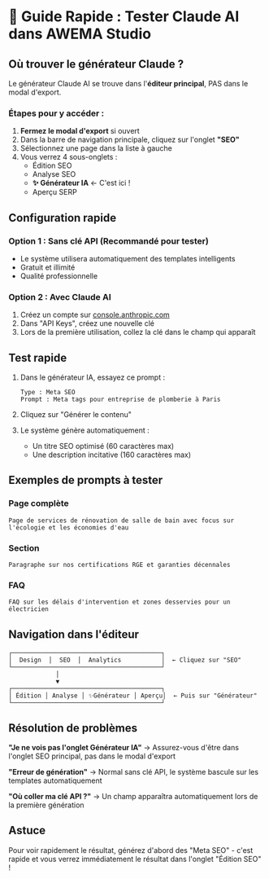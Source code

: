# 🚀 Guide Rapide : Tester Claude AI dans AWEMA Studio

## Où trouver le générateur Claude ?

Le générateur Claude AI se trouve dans l'**éditeur principal**, PAS dans le modal d'export.

### Étapes pour y accéder :

1. **Fermez le modal d'export** si ouvert
2. Dans la barre de navigation principale, cliquez sur l'onglet **"SEO"**
3. Sélectionnez une page dans la liste à gauche
4. Vous verrez 4 sous-onglets :
   - Édition SEO
   - Analyse SEO
   - **✨ Générateur IA** ← C'est ici !
   - Aperçu SERP

## Configuration rapide

### Option 1 : Sans clé API (Recommandé pour tester)
- Le système utilisera automatiquement des templates intelligents
- Gratuit et illimité
- Qualité professionnelle

### Option 2 : Avec Claude AI
1. Créez un compte sur [console.anthropic.com](https://console.anthropic.com)
2. Dans "API Keys", créez une nouvelle clé
3. Lors de la première utilisation, collez la clé dans le champ qui apparaît

## Test rapide

1. Dans le générateur IA, essayez ce prompt :
   ```
   Type : Meta SEO
   Prompt : Meta tags pour entreprise de plomberie à Paris
   ```

2. Cliquez sur "Générer le contenu"

3. Le système génère automatiquement :
   - Un titre SEO optimisé (60 caractères max)
   - Une description incitative (160 caractères max)

## Exemples de prompts à tester

### Page complète
```
Page de services de rénovation de salle de bain avec focus sur l'écologie et les économies d'eau
```

### Section
```
Paragraphe sur nos certifications RGE et garanties décennales
```

### FAQ
```
FAQ sur les délais d'intervention et zones desservies pour un électricien
```

## Navigation dans l'éditeur

```
┌─────────────────────────────────────────┐
│  Design  │  SEO  │  Analytics           │  ← Cliquez sur "SEO"
└─────────────────────────────────────────┘
             │
             ▼
┌─────────────────────────────────────────┐
│ Édition │ Analyse │ ✨Générateur │ Aperçu│  ← Puis sur "Générateur"
└─────────────────────────────────────────┘
```

## Résolution de problèmes

**"Je ne vois pas l'onglet Générateur IA"**
→ Assurez-vous d'être dans l'onglet SEO principal, pas dans le modal d'export

**"Erreur de génération"**
→ Normal sans clé API, le système bascule sur les templates automatiquement

**"Où coller ma clé API ?"**
→ Un champ apparaîtra automatiquement lors de la première génération

## Astuce

Pour voir rapidement le résultat, générez d'abord des "Meta SEO" - c'est rapide et vous verrez immédiatement le résultat dans l'onglet "Édition SEO" !